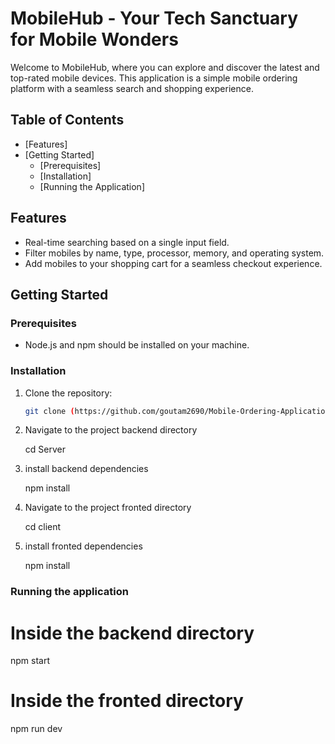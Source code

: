 # MobileHub - Your Tech Sanctuary for Mobile Wonders

Welcome to MobileHub, where you can explore and discover the latest and top-rated mobile devices. This application is a simple mobile ordering platform with a seamless search and shopping experience.

## Table of Contents

- [Features]
- [Getting Started]
  - [Prerequisites]
  - [Installation]
  - [Running the Application]

## Features

- Real-time searching based on a single input field.
- Filter mobiles by name, type, processor, memory, and operating system.
- Add mobiles to your shopping cart for a seamless checkout experience.

## Getting Started

### Prerequisites

- Node.js and npm should be installed on your machine.

### Installation

1. Clone the repository:

   ```bash
   git clone (https://github.com/goutam2690/Mobile-Ordering-Application-clone.git)

   ```

2. Navigate to the project backend directory

   cd Server

3. install backend dependencies

   npm install

4. Navigate to the project fronted directory

   cd client

5. install fronted dependencies

   npm install

### Running the application

# Inside the backend directory

npm start

# Inside the fronted directory

npm run dev
